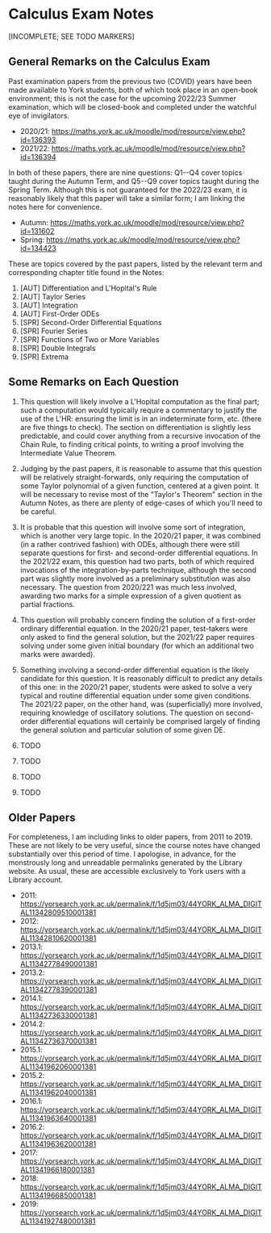 # Calculus Exam Notes

[INCOMPLETE; SEE TODO MARKERS]

## General Remarks on the Calculus Exam

Past examination papers from the previous two (COVID) years have been made
available to York students, both of which took place in an open-book
environment; this is not the case for the upcoming 2022/23 Summer examination,
which will be closed-book and completed under the watchful eye of invigilators.

 * 2020/21: <https://maths.york.ac.uk/moodle/mod/resource/view.php?id=136393>
 * 2021/22: <https://maths.york.ac.uk/moodle/mod/resource/view.php?id=136394>

In both of these papers, there are nine questions: Q1--Q4 cover topics taught
during the Autumn Term, and Q5--Q9 cover topics taught during the Spring Term.
Although this is not guaranteed for the 2022/23 exam, it is reasonably likely
that this paper will take a similar form; I am linking the notes here for
convenience.

 * Autumn: <https://maths.york.ac.uk/moodle/mod/resource/view.php?id=131602>
 * Spring: <https://maths.york.ac.uk/moodle/mod/resource/view.php?id=134423>

These are topics covered by the past papers, listed by the relevant term and
corresponding chapter title found in the Notes:

1. [AUT] Differentiation and L'Hopital's Rule
2. [AUT] Taylor Series
3. [AUT] Integration
4. [AUT] First-Order ODEs
5. [SPR] Second-Order Differential Equations
6. [SPR] Fourier Series
7. [SPR] Functions of Two or More Variables
8. [SPR] Double Integrals
9. [SPR] Extrema

## Some Remarks on Each Question

1. This question will likely involve a L'Hopital computation as the final part;
   such a computation would typically require a commentary to justify the use of
   the L'HR: ensuring the limit is in an indeterminate form, etc. (there are
   five things to check). The section on differentiation is slightly less
   predictable, and could cover anything from a recursive invocation of the
   Chain Rule, to finding critical points, to writing a proof involving the
   Intermediate Value Theorem.

2. Judging by the past papers, it is reasonable to assume that this question
   will be relatively straight-forwards, only requiring the computation of some
   Taylor polynomial of a given function, centered at a given point. It will be
   necessary to revise most of the "Taylor's Theorem" section in the Autumn
   Notes, as there are plenty of edge-cases of which you'll need to be careful.

3. It is probable that this question will involve some sort of integration,
   which is another very large topic. In the 2020/21 paper, it was combined (in
   a rather contrived fashion) with ODEs, although there were still separate
   questions for first- and second-order differential equations. In the 2021/22
   exam, this question had two parts, both of which required invocations of the
   integration-by-parts technique, although the second part was slightly more
   involved as a preliminary substitution was also necessary. The question from
   2020/221 was much less involved, awarding two marks for a simple expression
   of a given quotient as partial fractions.

4. This question will probably concern finding the solution of a first-order
   ordinary differential equation. In the 2020/21 paper, test-takers were only
   asked to find the general solution, but the 2021/22 paper requires solving
   under some given initial boundary (for which an additional two marks were
   awarded).

5. Something involving a second-order differential equation is the likely
   candidate for this question. It is reasonably difficult to predict any
   details of this one: in the 2020/21 paper, students were asked to solve a
   very typical and routine differential equation under some given
   conditions.  The 2021/22 paper, on the other hand, was (superficially)
   more involved, requiring knowledge of oscillatory solutions. The question
   on second-order differential equations will certainly be comprised
   largely of finding the general solution and particular solution of some
   given DE.

6. TODO
7. TODO
8. TODO
9. TODO

## Older Papers

For completeness, I am including links to older papers, from 2011 to 2019. These
are not likely to be very useful, since the course notes have changed
substantially over this period of time. I apologise, in advance, for the
monstrously long and unreadable permalinks generated by the Library website. As
usual, these are accessible exclusively to York users with a Library account.

 * 2011:   <https://yorsearch.york.ac.uk/permalink/f/1d5jm03/44YORK_ALMA_DIGITAL11342809510001381>
 * 2012:   <https://yorsearch.york.ac.uk/permalink/f/1d5jm03/44YORK_ALMA_DIGITAL11342810620001381>
 * 2013.1: <https://yorsearch.york.ac.uk/permalink/f/1d5jm03/44YORK_ALMA_DIGITAL11342778490001381>
 * 2013.2: <https://yorsearch.york.ac.uk/permalink/f/1d5jm03/44YORK_ALMA_DIGITAL11342778390001381>
 * 2014.1: <https://yorsearch.york.ac.uk/permalink/f/1d5jm03/44YORK_ALMA_DIGITAL11342736330001381>
 * 2014.2: <https://yorsearch.york.ac.uk/permalink/f/1d5jm03/44YORK_ALMA_DIGITAL11342736370001381>
 * 2015.1: <https://yorsearch.york.ac.uk/permalink/f/1d5jm03/44YORK_ALMA_DIGITAL11341962060001381>
 * 2015.2: <https://yorsearch.york.ac.uk/permalink/f/1d5jm03/44YORK_ALMA_DIGITAL11341962040001381>
 * 2016.1: <https://yorsearch.york.ac.uk/permalink/f/1d5jm03/44YORK_ALMA_DIGITAL11341963640001381>
 * 2016.2: <https://yorsearch.york.ac.uk/permalink/f/1d5jm03/44YORK_ALMA_DIGITAL11341963620001381>
 * 2017:   <https://yorsearch.york.ac.uk/permalink/f/1d5jm03/44YORK_ALMA_DIGITAL11341966180001381>
 * 2018:   <https://yorsearch.york.ac.uk/permalink/f/1d5jm03/44YORK_ALMA_DIGITAL11341966850001381>
 * 2019:   <https://yorsearch.york.ac.uk/permalink/f/1d5jm03/44YORK_ALMA_DIGITAL11341927480001381>

